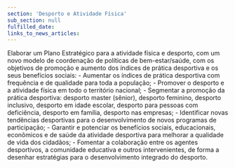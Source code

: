```yaml
---
section: 'Desporto e Atividade Física'
sub_section: null
fulfilled_date:
links_to_news_articles:
---
```


Elaborar um Plano Estratégico para a atividade física e desporto, com um novo modelo de coordenação de políticas de bem-estar/saúde, com os objetivos de promoção e aumento dos índices de prática desportiva e os seus benefícios sociais: - Aumentar os índices de prática desportiva com frequência e de qualidade para toda a população; - Promover o desporto e a atividade física em todo o território nacional; - Segmentar a promoção da prática desportiva: desporto master (sênior), desporto feminino, desporto inclusivo, desporto em idade escolar, desporto para pessoas com deficiência, desporto em família, desporto nas empresas; - Identificar novas tendências desportivas para o desenvolvimento de novos programas de participação; - Garantir e potenciar os benefícios sociais, educacionais, econômicos e de saúde da atividade desportiva para melhorar a qualidade de vida dos cidadãos; - Fomentar a colaboração entre os agentes desportivos, a comunidade educativa e outros intervenientes, de forma a desenhar estratégias para o desenvolvimento integrado do desporto.